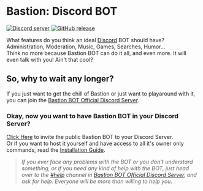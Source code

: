 # Bastion: Discord BOT
<a href="https://discord.gg/fzx8fkt"><img src="https://discordapp.com/api/guilds/267022940967665664/embed.png" alt="Discord server" /></a> [![GitHub release](https://img.shields.io/github/release/snkrsnkampa/Bastion.svg?style=flat&label=Bastion)](https://bastion.js.org/changes)
<!--[![Github All Releases](https://img.shields.io/github/downloads/snkrsnkampa/Bastion/total.svg?style=flat-square)]()-->  
What features do you think an ideal [Discord](https://discordapp.com) BOT should have?  
Administration, Moderation, Music, Games, Searches, Humor...  
Think no more because Bastion BOT can do it all, and even more. It will even talk with you! Ain't that cool?

## So, why to wait any longer?
If you just want to get the chill of Bastion or just want to playaround with it, you can join the [Bastion BOT Official Discord Server](https://discord.gg/fzx8fkt).

### Okay, now you want to have Bastion BOT in your Discord Server?
[Click Here](https://discordapp.com/oauth2/authorize?client_id=267035345537728512&scope=bot&permissions=2146958463) to invite the public Bastion BOT to your Discord Server.  
Or if you want to host it yourself and have access to all it's owner only commands, read the [Installation Guide](https://bastion.js.org/guide).

> *If you ever face any problems with the BOT or you don't understard something, or if you need any kind of help with the BOT, just head over to the [#help](https://discord.gg/fzx8fkt) channel in [Bastion BOT Official Discord Server](https://discord.gg/fzx8fkt), and ask for help. Everyone will be more than willing to help you.*
